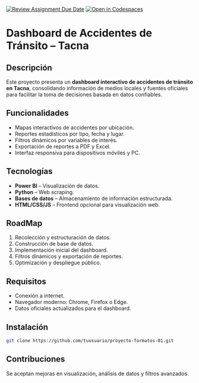 [![Review Assignment Due Date](https://classroom.github.com/assets/deadline-readme-button-22041afd0340ce965d47ae6ef1cefeee28c7c493a6346c4f15d667ab976d596c.svg)](https://classroom.github.com/a/VMb-1xPS)
[![Open in Codespaces](https://classroom.github.com/assets/launch-codespace-2972f46106e565e64193e422d61a12cf1da4916b45550586e14ef0a7c637dd04.svg)](https://classroom.github.com/open-in-codespaces?assignment_repo_id=20079501)
# Dashboard de Accidentes de Tránsito – Tacna

## Descripción
Este proyecto presenta un **dashboard interactivo de accidentes de tránsito en Tacna**, consolidando información de medios locales y fuentes oficiales para facilitar la toma de decisiones basada en datos confiables.

## Funcionalidades
- Mapas interactivos de accidentes por ubicación.
- Reportes estadísticos por tipo, fecha y lugar.
- Filtros dinámicos por variables de interés.
- Exportación de reportes a PDF y Excel.
- Interfaz responsiva para dispositivos móviles y PC.

## Tecnologías
- **Power BI** – Visualización de datos.
- **Python** – Web scraping.
- **Bases de datos** – Almacenamiento de información estructurada.
- **HTML/CSS/JS** – Frontend opcional para visualización web.

## RoadMap
1. Recolección y estructuración de datos.
2. Construcción de base de datos.
3. Implementación inicial del dashboard.
4. Filtros dinámicos y exportación de reportes.
5. Optimización y despliegue público.

## Requisitos
- Conexión a internet.
- Navegador moderno: Chrome, Firefox o Edge.
- Datos oficiales actualizados para el dashboard.

## Instalación
```bash
git clone https://github.com/tuusuario/proyecto-formatos-01.git
```
## Contribuciones

Se aceptan mejoras en visualización, análisis de datos y filtros avanzados.
